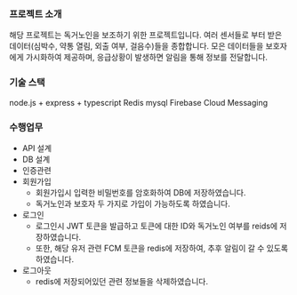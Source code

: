 ### 프로젝트 소개
해당 프로젝트는 독거노인을 보조하기 위한 프로젝트입니다.
여러 센서들로 부터 받은 데이터(심박수, 약통 열림, 외출 여부, 걸음수)들을 종합합니다.
모은 데이터들을 보호자에게 가시화하여 제공하며, 응급상황이 발생하면 알림을 통해 정보를 전달합니다.

### 기술 스택
node.js + express + typescript
Redis
mysql
Firebase Cloud Messaging

### 수행업무
* API 설계
* DB 설계
* 인증관련
* 회원가입
  - 회원가입시 입력한 비밀번호를 암호화하여 DB에 저장하였습니다.
  - 독거노인과 보호자 두 가지로 가입이 가능하도록 하였습니다.
* 로그인
  - 로그인시 JWT 토큰을 발급하고 토큰에 대한 ID와 독거노인 여부를 reids에 저장하였습니다.
  - 또한, 해당 유저 관련 FCM 토큰을 redis에 저장하여, 추후 알림이 갈 수 있도록 하였습니다.
* 로그아웃
  - redis에 저장되어있던 관련 정보들을 삭제하였습니다.

 
